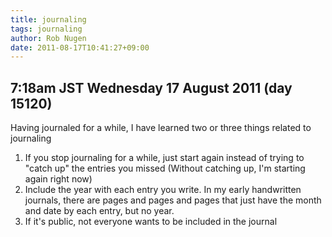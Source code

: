 ```yaml
---
title: journaling
tags: journaling
author: Rob Nugen
date: 2011-08-17T10:41:27+09:00
---
```


## 7:18am JST Wednesday 17 August 2011 (day 15120)

Having journaled for a while, I have learned two or three things related to journaling


1. If you stop journaling for a while, just start again instead of trying to &quot;catch up&quot;
the entries you missed
(Without catching up, I'm starting again right now)
2. Include the year with each entry you write.  In my early handwritten journals, there are pages
and pages and pages that just have the month and date by each entry, but no year.
3. If it's public, not everyone wants to be included in the journal

